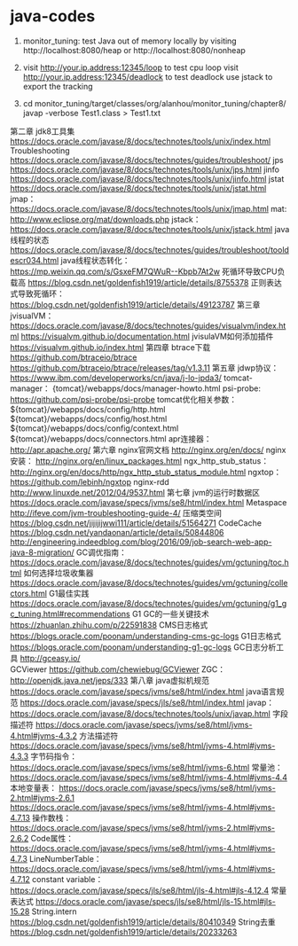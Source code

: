 # java-codes

1. monitor_tuning: test Java out of memory locally by visiting http://localhost:8080/heap or http://localhost:8080/nonheap

2. visit http://your.ip.address:12345/loop to test cpu loop
visit http://your.ip.address:12345/deadlock to test deadlock
use jstack <pid> to export the tracking

3. cd monitor_tuning/target/classes/org/alanhou/monitor_tuning/chapter8/
javap -verbose Test1.class > Test1.txt

第二章
jdk8工具集
https://docs.oracle.com/javase/8/docs/technotes/tools/unix/index.html
Troubleshooting
https://docs.oracle.com/javase/8/docs/technotes/guides/troubleshoot/
jps
https://docs.oracle.com/javase/8/docs/technotes/tools/unix/jps.html
jinfo
https://docs.oracle.com/javase/8/docs/technotes/tools/unix/jinfo.html
jstat
https://docs.oracle.com/javase/8/docs/technotes/tools/unix/jstat.html
jmap：
https://docs.oracle.com/javase/8/docs/technotes/tools/unix/jmap.html
mat:
http://www.eclipse.org/mat/downloads.php
jstack：
https://docs.oracle.com/javase/8/docs/technotes/tools/unix/jstack.html
java线程的状态
https://docs.oracle.com/javase/8/docs/technotes/guides/troubleshoot/tooldescr034.html
java线程状态转化：
https://mp.weixin.qq.com/s/GsxeFM7QWuR--Kbpb7At2w
死循环导致CPU负载高
https://blog.csdn.net/goldenfish1919/article/details/8755378
正则表达式导致死循环：
https://blog.csdn.net/goldenfish1919/article/details/49123787
第三章
jvisualVM：
https://docs.oracle.com/javase/8/docs/technotes/guides/visualvm/index.html
https://visualvm.github.io/documentation.html
jvisulaVM如何添加插件
https://visualvm.github.io/index.html
第四章
btrace下载
https://github.com/btraceio/btrace
https://github.com/btraceio/btrace/releases/tag/v1.3.11
第五章
jdwp协议：
https://www.ibm.com/developerworks/cn/java/j-lo-jpda3/
tomcat-manager：
{tomcat}/webapps/docs/manager-howto.html
psi-probe:
https://github.com/psi-probe/psi-probe
tomcat优化相关参数：
${tomcat}/webapps/docs/config/http.html
${tomcat}/webapps/docs/config/host.html
${tomcat}/webapps/docs/config/context.html
${tomcat}/webapps/docs/connectors.html
apr连接器：
http://apr.apache.org/
第六章
nginx官网文档
http://nginx.org/en/docs/
nginx安装：
http://nginx.org/en/linux_packages.html
ngx_http_stub_status：
http://nginx.org/en/docs/http/ngx_http_stub_status_module.html
ngxtop：
https://github.com/lebinh/ngxtop
nginx-rdd
http://www.linuxde.net/2012/04/9537.html
第七章
jvm的运行时数据区
https://docs.oracle.com/javase/specs/jvms/se8/html/index.html
Metaspace
http://ifeve.com/jvm-troubleshooting-guide-4/
压缩类空间
https://blog.csdn.net/jijijijwwi111/article/details/51564271
CodeCache
https://blog.csdn.net/yandaonan/article/details/50844806
http://engineering.indeedblog.com/blog/2016/09/job-search-web-app-java-8-migration/
GC调优指南：
https://docs.oracle.com/javase/8/docs/technotes/guides/vm/gctuning/toc.html
如何选择垃圾收集器
https://docs.oracle.com/javase/8/docs/technotes/guides/vm/gctuning/collectors.html
G1最佳实践
https://docs.oracle.com/javase/8/docs/technotes/guides/vm/gctuning/g1_gc_tuning.html#recommendations
G1 GC的一些关键技术
https://zhuanlan.zhihu.com/p/22591838
CMS日志格式
https://blogs.oracle.com/poonam/understanding-cms-gc-logs
G1日志格式
https://blogs.oracle.com/poonam/understanding-g1-gc-logs
GC日志分析工具
http://gceasy.io/   
GCViewer
https://github.com/chewiebug/GCViewer
ZGC：
http://openjdk.java.net/jeps/333
第八章
java虚拟机规范
https://docs.oracle.com/javase/specs/jvms/se8/html/index.html
java语言规范
https://docs.oracle.com/javase/specs/jls/se8/html/index.html
javap：
https://docs.oracle.com/javase/8/docs/technotes/tools/unix/javap.html
字段描述符
https://docs.oracle.com/javase/specs/jvms/se8/html/jvms-4.html#jvms-4.3.2
方法描述符
https://docs.oracle.com/javase/specs/jvms/se8/html/jvms-4.html#jvms-4.3.3
字节码指令：
https://docs.oracle.com/javase/specs/jvms/se8/html/jvms-6.html
常量池：
https://docs.oracle.com/javase/specs/jvms/se8/html/jvms-4.html#jvms-4.4
本地变量表：
https://docs.oracle.com/javase/specs/jvms/se8/html/jvms-2.html#jvms-2.6.1
https://docs.oracle.com/javase/specs/jvms/se8/html/jvms-4.html#jvms-4.7.13
操作数栈：
https://docs.oracle.com/javase/specs/jvms/se8/html/jvms-2.html#jvms-2.6.2
Code属性：
https://docs.oracle.com/javase/specs/jvms/se8/html/jvms-4.html#jvms-4.7.3
LineNumberTable：
https://docs.oracle.com/javase/specs/jvms/se8/html/jvms-4.html#jvms-4.7.12
constant variable：
https://docs.oracle.com/javase/specs/jls/se8/html/jls-4.html#jls-4.12.4
常量表达式
https://docs.oracle.com/javase/specs/jls/se8/html/jls-15.html#jls-15.28
String.intern
https://blog.csdn.net/goldenfish1919/article/details/80410349
String去重
https://blog.csdn.net/goldenfish1919/article/details/20233263
